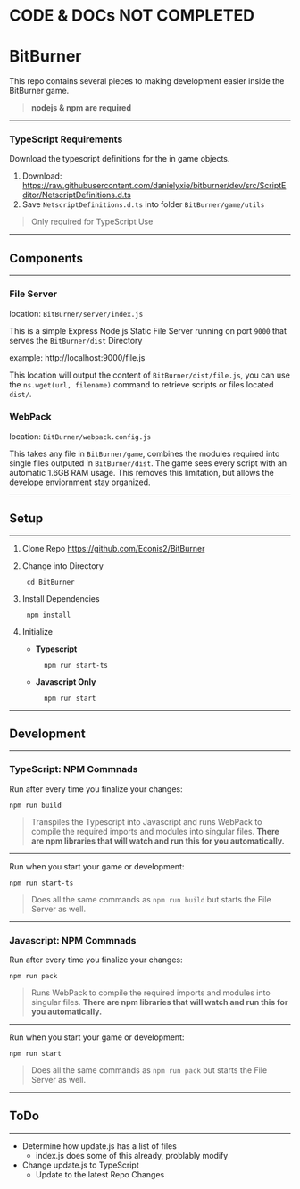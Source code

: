 
# **CODE & DOCs NOT COMPLETED**
# **BitBurner**

This repo contains several pieces to making development easier inside the BitBurner game.

>**nodejs & npm are required**

---
### **TypeScript Requirements**

Download the typescript definitions for the in game objects. 

1) Download: https://raw.githubusercontent.com/danielyxie/bitburner/dev/src/ScriptEditor/NetscriptDefinitions.d.ts
2) Save `NetscriptDefinitions.d.ts` into folder `BitBurner/game/utils`

>Only required for TypeScript Use
---
## **Components**
---
### **File Server**

location: `BitBurner/server/index.js`

This is a simple Express Node.js Static File Server running on port `9000` that serves the `BitBurner/dist` Directory

example: http://localhost:9000/file.js

This location will output the content of `BitBurner/dist/file.js`, you can use the `ns.wget(url, filename)` command to retrieve scripts or files located `dist/`.

### **WebPack**

location: `BitBurner/webpack.config.js`

This takes any file in `BitBurner/game`, combines the modules required into single files outputed in `BitBurner/dist`. The game sees every script with an automatic 1.6GB RAM usage. This removes this limitation, but allows the develope enviornment stay organized.

---
## **Setup**
---
1. Clone Repo https://github.com/Econis2/BitBurner
1. Change into Directory

        cd BitBurner
1. Install Dependencies

        npm install
1. Initialize
    - **Typescript**

            npm run start-ts
    - **Javascript Only**

            npm run start
---
## Development
---
### **TypeScript: NPM Commnads**

Run after every time you finalize your changes:

    npm run build

>Transpiles the Typescript into Javascript and runs WebPack to compile the required imports and modules into singular files.  **There are npm libraries that will watch and run this for you automatically.**
---

Run when you start your game or development:

    npm run start-ts

>Does all the same commands as `npm run build` but starts the File Server as well. 
---
### **Javascript: NPM Commnads**

Run after every time you finalize your changes:

    npm run pack

>Runs WebPack to compile the required imports and modules into singular files.  **There are npm libraries that will watch and run this for you automatically.**
---
Run when you start your game or development:

    npm run start

>Does all the same commands as `npm run pack` but starts the File Server as well. 

---
## ToDo
---
- Determine how update.js has a list of files
    - index.js does some of this already, problably modify
- Change update.js to TypeScript
    - Update to the latest Repo Changes